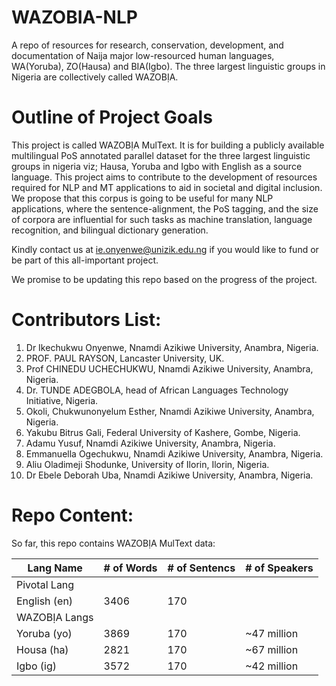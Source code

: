 # WAZOBIA-NLP
A repo of resources for research, conservation, development, and documentation of Naija major low-resourced human languages, WA(Yoruba), ZO(Hausa) and BIA(Igbo). The three largest linguistic groups in Nigeria are collectively called WAZOBỊA.

# Outline of Project Goals
This project is called WAZOBỊA MulText. It is for building a publicly available multilingual PoS annotated parallel dataset for the three largest linguistic groups in nigeria viz; Hausa, Yoruba and Igbo with English as a source language. This project aims to contribute to the development of resources required for NLP and MT applications to aid in societal and digital inclusion. We propose that this corpus is going to be useful for many NLP applications, where the sentence-alignment, the PoS tagging, and the size of corpora are influential for such tasks as machine translation, language recognition, and bilingual dictionary generation.

Kindly contact us at ie.onyenwe@unizik.edu.ng if you would like to fund or be part of this all-important project.

We promise to be updating this repo based on the progress of the project.

# Contributors List:
1. Dr Ikechukwu Onyenwe, Nnamdi Azikiwe University, Anambra, Nigeria.
2. PROF. PAUL RAYSON, Lancaster University, UK. 
3. Prof CHINEDU UCHECHUKWU, Nnamdi Azikiwe University, Anambra, Nigeria.
4. Dr. TUNDE ADEGBOLA, head of African Languages Technology Initiative, Nigeria.
5. Okoli, Chukwunonyelum Esther, Nnamdi Azikiwe University, Anambra, Nigeria.
6. Yakubu Bitrus Gali, Federal University of Kashere, Gombe, Nigeria.
7. Adamu Yusuf, Nnamdi Azikiwe University, Anambra, Nigeria.
8. Emmanuella Ogechukwu, Nnamdi Azikiwe University, Anambra, Nigeria.
9. Aliu Oladimeji Shodunke, University of Ilorin, Ilorin, Nigeria.
10. Dr Ebele Deborah Uba, Nnamdi Azikiwe University, Anambra, Nigeria.

# Repo Content:
So far, this repo contains WAZOBỊA MulText data:


| Lang Name     | \# of Words   | \# of Sentencs| \# of Speakers|
| ------------- | ------------- | ------------- | ------------- |
| Pivotal Lang                                  |               |
| English (en)  | 3406          | 170           |               |
| WAZOBỊA Langs                                 |               |
| Yoruba (yo)   | 3869          | 170           | ~47 million   |
| Housa (ha)    | 2821          | 170           | ~67 million   |
| Igbo (ig)     | 3572          | 170           | ~42 million   |
